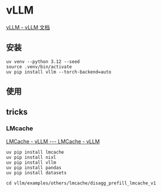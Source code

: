 # vLLM


[vLLM - vLLM 文档](https://docs.vllm.com.cn/en/latest/index.html)

## 安装

```shell title="安装"
uv venv --python 3.12 --seed
source .venv/bin/activate
uv pip install vllm --torch-backend=auto
```


## 使用







## tricks

### LMcache
[LMCache - vLLM --- LMCache - vLLM](https://docs.vllm.ai/en/stable/examples/others/lmcache.html#1-disaggregated-prefill-in-vllm-v1)

```shell title="安装"
uv pip install lmcache
uv pip install nixl
uv pip install vllm
uv pip install pandas
uv pip install datasets
```

```shell
cd vllm/examples/others/lmcache/disagg_prefill_lmcache_v1
```